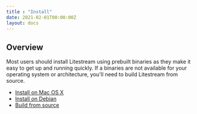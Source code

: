 ```yaml
---
title : "Install"
date: 2021-02-01T00:00:00Z
layout: docs
---
```


## Overview

Most users should install Litestream using prebuilt binaries as they make it
easy to get up and running quickly. If a binaries are not available for your
operating system or architecture, you'll need to build Litestream from source.

- [Install on Mac OS X](/install/mac)
- [Install on Debian](/install/debian)
- [Build from source](/install/source)
